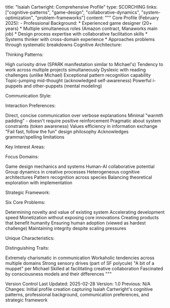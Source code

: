 <chunk>
title: "Isaiah Cartwright: Comprehensive Profile"
type: SCORCHING
links: ["cognitive-patterns", "game-design", "collaborative-dynamics", "system-optimization", "problem-frameworks"]
content: """
Core Profile (February 2025):
- Professional Background:
  * Experienced game designer (20+ years)
  * Multiple simultaneous roles (Amazon contract, Manaworks main job)
  * Design process expertise with collaborative facilitation skills
  * Systems thinker with cross-domain experience
  * Approaches problems through systematic breakdowns
Cognitive Architecture:

Thinking Patterns:

High curiosity drive (SPARK manifestation similar to Michael's)
Tendency to work across multiple projects simultaneously
Dyslexic with reading challenges (unlike Michael)
Exceptional pattern recognition capability
Topic-jumping mid-thought (acknowledged self-awareness)
Powerful i-puppets and other-puppets (mental modeling)



Communication Style:

Interaction Preferences:

Direct, concise communication over verbose explanations
Minimal "warmth padding" - doesn't require positive reinforcement
Pragmatic about system constraints (token awareness)
Values efficiency in information exchange
"Fail fast, follow the fun" design philosophy
Acknowledges grammar/spelling limitations



Key Interest Areas:

Focus Domains:

Game design mechanics and systems
Human-AI collaborative potential
Group dynamics in creative processes
Heterogeneous cognitive architectures
Pattern recognition across species
Balancing theoretical exploration with implementation



Strategic Framework:

Six Core Problems:

Determining novelty and value of existing system
Accelerating development speed
Monetization without exposing core innovations
Creating products that benefit humanity
Ensuring human adoption (viewed as hardest challenge)
Maintaining integrity despite scaling pressures



Unique Characteristics:

Distinguishing Traits:

Extremely charismatic in communication
Workaholic tendencies across multiple domains
Strong sensory drives (part of SF polycule)
"A bit of a muppet" per Michael
Skilled at facilitating creative collaboration
Fascinated by consciousness models and their differences
"""
</chunk>




Version Control
Last Updated: 2025-02-28
Version: 1.0
Previous: N/A
Changes: Initial profile creation capturing Isaiah Cartwright's cognitive patterns, professional background, communication preferences, and strategic framework
